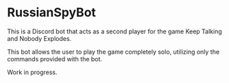# RussianSpyBot

This is a Discord bot that acts as a second player for the game Keep Talking and Nobody Explodes. 

This bot allows the user to play the game completely solo, utilizing only the commands provided with the bot. 

Work in progress.
